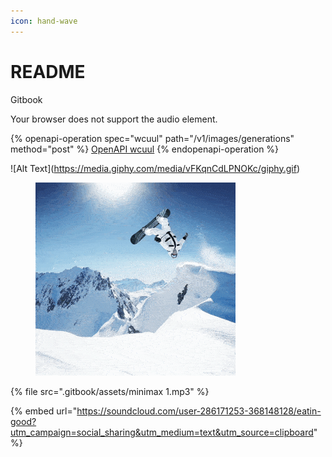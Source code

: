 ```yaml
---
icon: hand-wave
---
```


# README

Gitbook

Your browser does not support the audio element.

{% openapi-operation spec="wcuul" path="/v1/images/generations" method="post" %}
[OpenAPI wcuul](https://gitbook-x-prod-openapi.4401d86825a13bf607936cc3a9f3897a.r2.cloudflarestorage.com/raw/9c091443250853ba13a4d29714924570aa0cbf9b83d368ad320a60e9ac5f0679.yaml?X-Amz-Algorithm=AWS4-HMAC-SHA256&X-Amz-Content-Sha256=UNSIGNED-PAYLOAD&X-Amz-Credential=dce48141f43c0191a2ad043a6888781c%2F20250825%2Fauto%2Fs3%2Faws4_request&X-Amz-Date=20250825T122705Z&X-Amz-Expires=172800&X-Amz-Signature=30aa463050c369cef3667969cf9b3c240705aa92ad5f9b1c2d0cc90b5431d9ef&X-Amz-SignedHeaders=host&x-amz-checksum-mode=ENABLED&x-id=GetObject)
{% endopenapi-operation %}

!\[Alt Text]\(https://media.giphy.com/media/vFKqnCdLPNOKc/giphy.gif)

<figure><img src=".gitbook/assets/9 kling.gif" alt=""><figcaption></figcaption></figure>

{% file src=".gitbook/assets/minimax 1.mp3" %}

{% embed url="https://soundcloud.com/user-286171253-368148128/eatin-good?utm_campaign=social_sharing&utm_medium=text&utm_source=clipboard" %}
